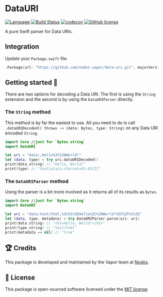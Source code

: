 # DataURI
[![Language](https://img.shields.io/badge/Swift-3-brightgreen.svg)](http://swift.org)
[![Build Status](https://travis-ci.org/nodes-vapor/DataURI.svg?branch=master)](https://travis-ci.org/nodes-vapor/DataURI)
[![codecov](https://codecov.io/gh/nodes-vapor/DataURI/branch/master/graph/badge.svg)](https://codecov.io/gh/nodes-vapor/DataURI)
[![GitHub license](https://img.shields.io/badge/license-MIT-blue.svg)](https://raw.githubusercontent.com/nodes-vapor/DataURI/master/LICENSE)

A pure Swift parser for Data URIs.

## Integration
Update your `Package.swift` file.
```swift
.Package(url: "https://github.com/nodes-vapor/data-uri.git", majorVersion: 0)
```

## Getting started 🚀
There are two options for decoding a Data URI. The first is using the `String` extension and the second is by using the `DataURIParser` directly.

### The `String` method
This method is by far the easiest to use. All you need to do is call `.dataURIDecoded() throws -> (data: Bytes, type: String)` on any Data URI encoded `String`.

```swift
import Core //just for `Bytes.string`
import DataURI

let uri = "data:,Hello%2C%20World!"
let (data, type) = try uri.dataURIDecoded()
print(data.string) // "Hello, World!"
print(type) // "text/plain;charset=US-ASCII"
```

### The `DataURIParser` method
Using the parser is a bit more involved as it returns all of its results as `Bytes`.

```swift
import Core //just for `Bytes.string`
import DataURI

let uri = "data:text/html,%3Ch1%3EHello%2C%20World!%3C%2Fh1%3E"
let (data, type, metadata) = try DataURIParser.parse(uri: uri)
print(data.string) // "<h1>Hello, World!</h1>"
print(type.string) // "text/html"
print(metadata == nil) // "true"
```


## 🏆 Credits
This package is developed and maintained by the Vapor team at [Nodes](https://www.nodes.dk).

## 📄 License
This package is open-sourced software licensed under the [MIT license](http://opensource.org/licenses/MIT)